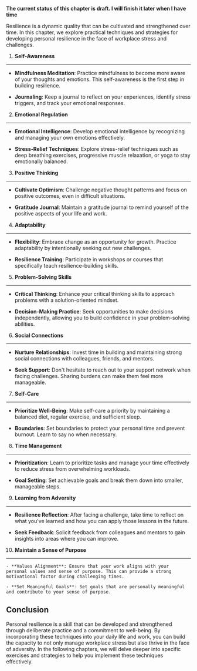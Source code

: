**The current status of this chapter is draft. I will finish it later when I have time**

Resilience is a dynamic quality that can be cultivated and strengthened over time. In this chapter, we explore practical techniques and strategies for developing personal resilience in the face of workplace stress and challenges.

1. **Self-Awareness**
---------------------

* **Mindfulness Meditation**: Practice mindfulness to become more aware of your thoughts and emotions. This self-awareness is the first step in building resilience.

* **Journaling**: Keep a journal to reflect on your experiences, identify stress triggers, and track your emotional responses.

2. **Emotional Regulation**
---------------------------

* **Emotional Intelligence**: Develop emotional intelligence by recognizing and managing your own emotions effectively.

* **Stress-Relief Techniques**: Explore stress-relief techniques such as deep breathing exercises, progressive muscle relaxation, or yoga to stay emotionally balanced.

3. **Positive Thinking**
------------------------

* **Cultivate Optimism**: Challenge negative thought patterns and focus on positive outcomes, even in difficult situations.

* **Gratitude Journal**: Maintain a gratitude journal to remind yourself of the positive aspects of your life and work.

4. **Adaptability**
-------------------

* **Flexibility**: Embrace change as an opportunity for growth. Practice adaptability by intentionally seeking out new challenges.

* **Resilience Training**: Participate in workshops or courses that specifically teach resilience-building skills.

5. **Problem-Solving Skills**
-----------------------------

* **Critical Thinking**: Enhance your critical thinking skills to approach problems with a solution-oriented mindset.

* **Decision-Making Practice**: Seek opportunities to make decisions independently, allowing you to build confidence in your problem-solving abilities.

6. **Social Connections**
-------------------------

* **Nurture Relationships**: Invest time in building and maintaining strong social connections with colleagues, friends, and mentors.

* **Seek Support**: Don't hesitate to reach out to your support network when facing challenges. Sharing burdens can make them feel more manageable.

7. **Self-Care**
----------------

* **Prioritize Well-Being**: Make self-care a priority by maintaining a balanced diet, regular exercise, and sufficient sleep.

* **Boundaries**: Set boundaries to protect your personal time and prevent burnout. Learn to say no when necessary.

8. **Time Management**
----------------------

* **Prioritization**: Learn to prioritize tasks and manage your time effectively to reduce stress from overwhelming workloads.

* **Goal Setting**: Set achievable goals and break them down into smaller, manageable steps.

9. **Learning from Adversity**
------------------------------

* **Resilience Reflection**: After facing a challenge, take time to reflect on what you've learned and how you can apply those lessons in the future.

* **Seek Feedback**: Solicit feedback from colleagues and mentors to gain insights into areas where you can improve.

10. **Maintain a Sense of Purpose**
-----------------------------------

    - **Values Alignment**: Ensure that your work aligns with your personal values and sense of purpose. This can provide a strong motivational factor during challenging times.

    - **Set Meaningful Goals**: Set goals that are personally meaningful and contribute to your sense of purpose.

Conclusion
----------

Personal resilience is a skill that can be developed and strengthened through deliberate practice and a commitment to well-being. By incorporating these techniques into your daily life and work, you can build the capacity to not only manage workplace stress but also thrive in the face of adversity. In the following chapters, we will delve deeper into specific exercises and strategies to help you implement these techniques effectively.
